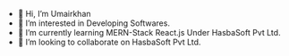 - 👋 Hi, I’m Umairkhan
- 👀 I’m interested in Developing Softwares.
- 🌱 I’m currently learning MERN-Stack React.js Under HasbaSoft Pvt Ltd.
- 💞️ I’m looking to collaborate on HasbaSoft Pvt Ltd.

<!---
Umairkhan38/Umairkhan38 is a ✨ special ✨ repository because its `README.md` (this file) appears on your GitHub profile.
You can click the Preview link to take a look at your changes.
--->
